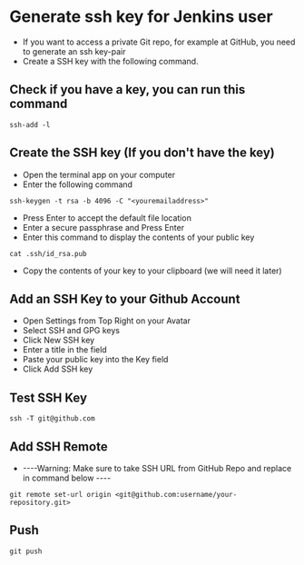 # Generate ssh key for Jenkins user
 - If you want to access a private Git repo, for example at GitHub, you need to generate an ssh key-pair
 - Create a SSH key with the following command.
## Check if you have a key, you can run this command
 ```
 ssh-add -l
 ```

## Create the SSH key (If you don't have the key)

 - Open the terminal app on your computer
 - Enter the following command
 ```
 ssh-keygen -t rsa -b 4096 -C "<youremailaddress>"
 ```

 - Press Enter to accept the default file location
 - Enter a secure passphrase and Press Enter
 - Enter this command to display the contents of your public key
 ```
 cat .ssh/id_rsa.pub
 ```

 - Copy the contents of your key to your clipboard (we will need it later)


## Add an SSH Key to your Github Account
 - Open Settings from Top Right on your Avatar
 - Select SSH and GPG keys
 - Click New SSH key
 - Enter a title in the field
 - Paste your public key into the Key field
 - Click Add SSH key

## Test SSH Key
 ```
 ssh -T git@github.com
 ```

## Add SSH Remote
 - ----Warning: Make sure to take SSH URL from GitHub Repo and replace in command below ----
 ```
 git remote set-url origin <git@github.com:username/your-repository.git>
 ```

## Push
 ```
 git push
 ```
